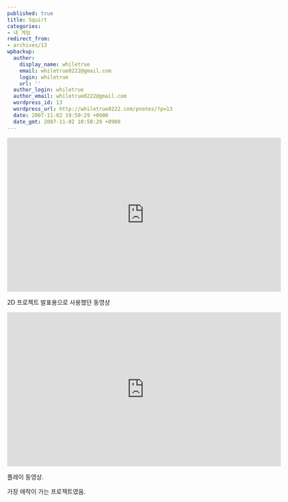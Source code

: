```yaml
---
published: true
title: Squirt
categories:
- 내 게임
redirect_from:
- archives/13
wpbackup:
  author:
    display_name: whiletrue
    email: whiletrue0222@gmail.com
    login: whiletrue
    url: ''
  author_login: whiletrue
  author_email: whiletrue0222@gmail.com
  wordpress_id: 13
  wordpress_url: http://whiletrue0222.com/pnotes/?p=13
  date: 2007-11-02 19:50:29 +0900
  date_gmt: 2007-11-02 10:50:29 +0900
---
```


<iframe width="640" height="360" src="https://www.youtube.com/embed/Xc6pwpOJsYg" frameborder="0" allow="autoplay; encrypted-media" allowfullscreen></iframe>
<https://youtu.be/Xc6pwpOJsYg>

2D 프로젝트 발표용으로 사용했던 동영상

<iframe width="640" height="360" src="https://www.youtube.com/embed/WmwHRC9ETGk" frameborder="0" allow="autoplay; encrypted-media" allowfullscreen></iframe>
<https://youtu.be/WmwHRC9ETGk>

플레이 동영상.

가장 애착이 가는 프로젝트였음.
